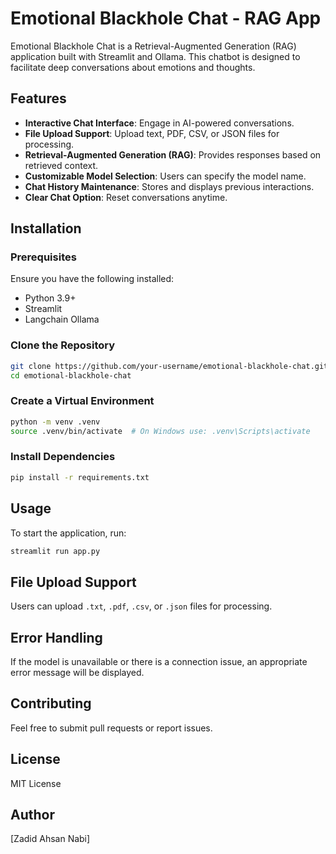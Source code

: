 # Emotional Blackhole Chat - RAG App

Emotional Blackhole Chat is a Retrieval-Augmented Generation (RAG) application built with Streamlit and Ollama. This chatbot is designed to facilitate deep conversations about emotions and thoughts.

## Features
- **Interactive Chat Interface**: Engage in AI-powered conversations.
- **File Upload Support**: Upload text, PDF, CSV, or JSON files for processing.
- **Retrieval-Augmented Generation (RAG)**: Provides responses based on retrieved context.
- **Customizable Model Selection**: Users can specify the model name.
- **Chat History Maintenance**: Stores and displays previous interactions.
- **Clear Chat Option**: Reset conversations anytime.

## Installation

### Prerequisites
Ensure you have the following installed:
- Python 3.9+
- Streamlit
- Langchain Ollama

### Clone the Repository
```bash
git clone https://github.com/your-username/emotional-blackhole-chat.git
cd emotional-blackhole-chat
```

### Create a Virtual Environment
```bash
python -m venv .venv
source .venv/bin/activate  # On Windows use: .venv\Scripts\activate
```

### Install Dependencies
```bash
pip install -r requirements.txt
```

## Usage
To start the application, run:
```bash
streamlit run app.py
```

## File Upload Support
Users can upload `.txt`, `.pdf`, `.csv`, or `.json` files for processing.

## Error Handling
If the model is unavailable or there is a connection issue, an appropriate error message will be displayed.

## Contributing
Feel free to submit pull requests or report issues.

## License
MIT License

## Author
[Zadid Ahsan Nabi]
